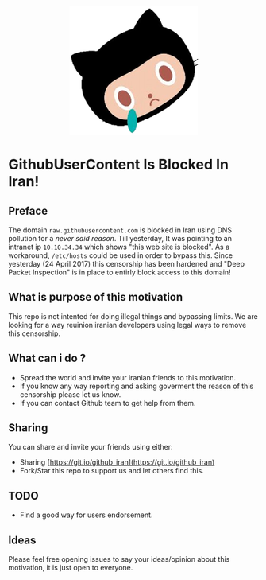 <p align="center">
<a href="https://git.io/github_iran">
    <img src="https://github.com/pi0/github-is-blocked-in-iran/raw/master/banner.png" width="259px">
</a>
</p>

# GithubUserContent Is Blocked In Iran!

## Preface
The domain `raw.githubusercontent.com` is blocked in Iran using DNS pollution for  a *never said reason*.
Till yesterday, It was pointing to an intranet ip `10.10.34.34` which shows "this web site is blocked".
As a workaround, `/etc/hosts` could be used in order to bypass this.
Since yesterday (24 April 2017) this censorship has been hardened and "Deep Packet Inspection" is in place to entirly block access to this domain!

## What is purpose of this motivation
This repo is not intented for doing illegal things and bypassing limits. We are looking for a way reuinion iranian developers using legal ways to remove this censorship.

## What can i do ?
- Spread the world and invite your iranian friends to this motivation.
- If you know any way reporting and asking goverment the reason of this censorship please let us know.
- If you can contact Github team to get help from them.

## Sharing 
You can share and invite your friends using either:
- Sharing [https://git.io/github_iran](https://git.io/github_iran)
- Fork/Star this repo to support us and let others find this.

## TODO
- Find a good way for users endorsement.

## Ideas
Please feel free opening issues to say your ideas/opinion about this motivation, it is just open to everyone.
